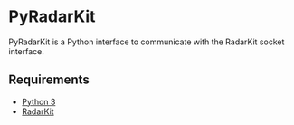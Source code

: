 PyRadarKit
==========

PyRadarKit is a Python interface to communicate with the RadarKit socket interface.


## Requirements ##

- [Python 3]
- [RadarKit]

[Python 3]: https://www.python.org
[RadarKit]: https://git.arrc.ou.edu/cheo4524/radarkit.git
